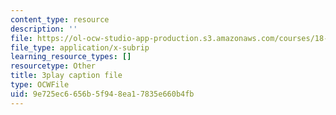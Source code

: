 ```yaml
---
content_type: resource
description: ''
file: https://ol-ocw-studio-app-production.s3.amazonaws.com/courses/18-06sc-linear-algebra-fall-2011/9e725ec6656b5f948ea17835e660b4fb_QuZL5IKpO_U.vtt
file_type: application/x-subrip
learning_resource_types: []
resourcetype: Other
title: 3play caption file
type: OCWFile
uid: 9e725ec6-656b-5f94-8ea1-7835e660b4fb
---
```

